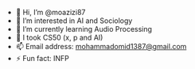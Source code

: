- 👋 Hi, I’m @moazizi87
- 👀 I’m interested in AI and Sociology
- 🌱 I’m currently learning Audio Processing 
- 💞️ I took CS50 (x, p and AI)
- 📫 Email address: mohammadomid1387@gmail.com
- ⚡ Fun fact: INFP

<!---
moazizi87/moazizi87 is a ✨ special ✨ repository because its `README.md` (this file) appears on your GitHub profile.
You can click the Preview link to take a look at your changes.
--->
